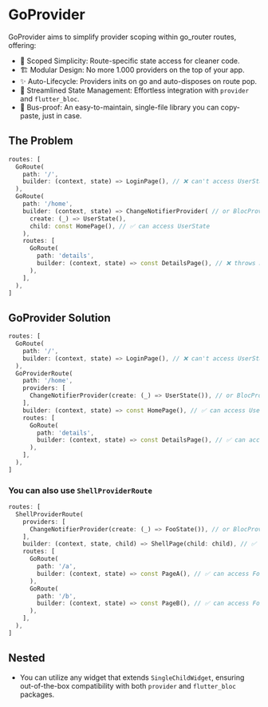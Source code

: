 # GoProvider

GoProvider aims to simplify provider scoping within go_router routes, offering:

- 🎯 Scoped Simplicity: Route-specific state access for cleaner code.
- 🏗️ Modular Design: No more 1.000 providers on the top of your app.
- ✨ Auto-Lifecycle: Providers inits on go and auto-disposes on route pop.
- 🚀 Streamlined State Management: Effortless integration with `provider` and `flutter_bloc`.
- 🚌 Bus-proof: An easy-to-maintain, single-file library you can copy-paste, just in case.

## The Problem

```dart
routes: [
  GoRoute(
    path: '/',
    builder: (context, state) => LoginPage(), // ❌ can't access UserState
  ),
  GoRoute(
    path: '/home',
    builder: (context, state) => ChangeNotifierProvider( // or BlocProvider
      create: (_) => UserState(),
      child: const HomePage(), // ✅ can access UserState
    ),
    routes: [
      GoRoute(
        path: 'details',
        builder: (context, state) => const DetailsPage(), // ❌ throws ProviderNotFoundException
      ),
    ],
  ),
]
```

## GoProvider Solution

```dart
routes: [
  GoRoute(
    path: '/',
    builder: (context, state) => LoginPage(), // ❌ can't access UserState
  ),
  GoProviderRoute(
    path: '/home',
    providers: [
      ChangeNotifierProvider(create: (_) => UserState()), // or BlocProvider
    ],
    builder: (context, state) => const HomePage(), // ✅ can access UserState
    routes: [
      GoRoute(
        path: 'details',
        builder: (context, state) => const DetailsPage(), // ✅ can access UserState too!
      ),
    ],
  ),
]
```

### You can also use `ShellProviderRoute`

```dart
routes: [
  ShellProviderRoute(
    providers: [
      ChangeNotifierProvider(create: (_) => FooState()), // or BlocProvider
    ],
    builder: (context, state, child) => ShellPage(child: child), // ✅ can access FooState
    routes: [
      GoRoute(
        path: '/a',
        builder: (context, state) => const PageA(), // ✅ can access FooState
      ),
      GoRoute(
        path: '/b',
        builder: (context, state) => const PageB(), // ✅ can access FooState
      ),
    ],
  ),
]
```

## Nested

- You can utilize any widget that extends `SingleChildWidget`, ensuring out-of-the-box compatibility with both `provider` and `flutter_bloc` packages.
